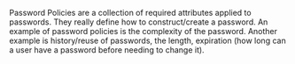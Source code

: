 
Password Policies are a collection of required attributes applied to passwords. They really define how to construct/create a password. An example of password policies is the complexity of the password. Another example is history/reuse of passwords, the length, expiration (how long can a user have a password before needing to change it).